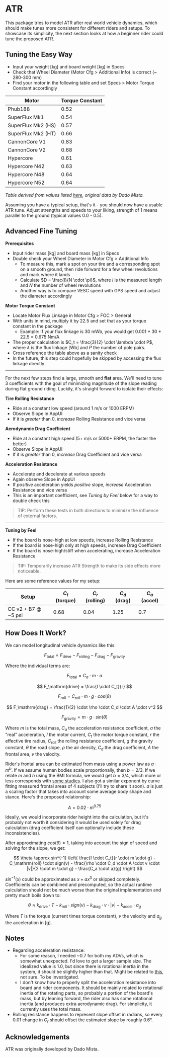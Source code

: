 # ATR

This package tries to model ATR after real world vehicle dynamics, which should make tunes more consistent for different riders and setups. To showcase its simplicity, the next section looks at how a beginner rider could tune the proposed ATR.


## Tuning the Easy Way

- Input your weight [kg] and board weight [kg] in Specs
- Check that Wheel Diameter (Motor Cfg > Additional Info) is correct (~ 280-300 mm)
- Find your motor in the following table and set Specs > Motor Torque Constant accordingly

| Motor | Torque Constant |
| ----- | --------------- |
| Phub188 | 0.52 |
| SuperFlux Mk1 | 0.54 |
| SuperFlux Mk2 (HS) | 0.57 |
| SuperFlux Mk2 (HT) | 0.66 |
| CannonCore V1 | 0.83 |
| CannonCore V2 | 0.68 |
| Hypercore | 0.61 |
| Hypercore N42 | 0.63 |
| Hypercore N48 | 0.64 |
| Hypercore N52 | 0.64 |

*Table derived from values listed [here](https://pev.dev/t/common-motor-foc-ranges-resistance-inductance-flux-linkage/1771), original data by Dado Mista.*

Assuming you have a typical setup, that's it - you should now have a usable ATR tune. Adjust strengths and speeds to your liking, strength of 1 means parallel to the ground (typical values 0.0 - 0.5).


## Advanced Fine Tuning

**Prerequisites**
- Input rider mass [kg] and board mass [kg] in Specs
- Double check your Wheel Diameter in Motor Cfg > Additional Info
    - To measure this, mark a spot on your tire and a corresponding spot on a smooth ground, then ride forward for a few wheel revolutions and mark where it lands
    - Calculate $D = \frac{l}{N \cdot \pi}$, where $l$ is the measured length and *N* the number of wheel revolutions
    - Another way is to compare VESC speed with GPS speed and adjust the diameter accordingly

**Motor Torque Constant**
- Locate Motor Flux Linkage in Motor Cfg > FOC > General
- With units in mind, multiply it by 22.5 and set that as your torque constant in the package
    - Example: If your flux linkage is 30 mWb, you would get 0.001 * 30 * 22.5 = 0.675 Nm/A
- The proper calculation is $C_t = \frac{3}{2} \cdot \lambda \cdot P$, where $\lambda$ is the flux linkage [Wb] and $P$ the number of pole pairs.
- Cross reference the table above as a sanity check
- In the future, this step could hopefully be skipped by accessing the flux linkage directly

---

For the next few steps find a large, smooth and **flat** area. We'll need to tune 3 coefficients with the goal of minimizing magnitude of the slope reading during flat ground riding. Luckily, it's straight forward to isolate their effects:

**Tire Rolling Resistance**
- Ride at a constant low speed (around 1 m/s or 1000 ERPM)
- Observe Slope in AppUI
- If it is *greater* than 0, *increase* Rolling Resistance and vice versa

**Aerodynamic Drag Coefficient**
- Ride at a constant high speed (5+ m/s or 5000+ ERPM, the faster the better)
- Observe Slope in AppUI
- If it is *greater* than 0, *increase* Drag Coefficient and vice versa

**Acceleration Resistance**
- Accelerate and decelerate at various speeds
- Again observe Slope in AppUI
- If *positive* acceleration yields *positive* slope, *increase* Acceleration Resistance and vice versa
- This is an important coefficient, see *Tuning by Feel* below for a way to double check this

> TIP: Perform these tests in both directions to minimize the influence of external factors.

---

**Tuning by Feel**
- If the board is nose-high at low speeds, increase Rolling Resistance
- If the board is nose-high only at high speeds, increase Drag Coefficient
- If the board is nose-high/stiff when accelerating, increase Acceleration Resistance
> TIP: Temporarily increase ATR Strength to make its side effects more noticeable.

Here are some reference values for my setup:

| Setup  | $C_t$ (torque) | $C_r$ (rolling) | $C_d$ (drag) | $C_a$ (accel) |
| ----------- | ----------- | ----------- | ----------- | ----------- |
| CC v2 + B7 @ ~5 psi | 0.68 | 0.04 | 1.25 | 0.7 |


## How Does It Work?

We can model longitudinal vehicle dynamics like this:

$$ F_\mathrm{total} = F_\mathrm{drive} - F_\mathrm{rolling} - F_\mathrm{drag} - F_\mathrm{gravity} $$

Where the individual terms are:

$$ F_\mathrm{total} = C_a \cdot m \cdot a $$

$$ F_\mathrm{drive} = \frac{I \cdot C_t}{r} $$

$$ F_\mathrm{roll} = C_\mathrm{roll} \cdot m \cdot g \cdot cos(\theta) $$

$$ F_\mathrm{drag} = \frac{1}{2} \cdot \rho \cdot C_d \cdot A \cdot v^2 $$

$$ F_\mathrm{gravity} = m \cdot g \cdot sin(\theta) $$

Where $m$ is the total mass, $C_a$ the acceleration resistance coefficient, $a$ the "real" acceleration, $I$ the motor current, $C_t$ the motor torque constant, $r$ the effective tire radius, $C_\mathrm{roll}$ the rolling resistance coefficient, $g$ the gravity constant, $\theta$ the road slope, $\rho$ the air density, $C_d$ the drag coefficient, $A$ the frontal area, $v$ the velocity.

Rider's frontal area can be estimated from mass using a power law as $a \cdot  m ^ b$. If we assume human bodies scale proportionally, then $b = 2/3$. If we relate $m$ and $h$ using the BMI formula, we would get $b = 3/4$, which more or less corresponds with [some studies](https://link.springer.com/article/10.1007/s004210100424). I also got a similar exponent by curve fitting measured frontal areas of 4 subjects (I'll try to share it soon). $a$ is just a scaling factor that takes into account some average body shape and stance. Here's the proposed relationship:

$$ A = 0.02 \cdot m ^ {0.75} $$

Ideally, we would incorporate rider height into the calculation, but it's probably not worth it considering it would be used solely for drag calculation (drag coefficient itself can optionally include these inconsistencies).

After approximating $cos(\theta) \approx 1$, taking into account the sign of speed and solving for the slope, we get:

$$
\theta \approx sin^{-1} \left(
\frac{I \cdot C_t}{r \cdot m \cdot g} - C_\mathrm{roll} \cdot sign(v) - \frac{\rho \cdot C_d \cdot A \cdot v \cdot |v|}{2 \cdot m \cdot g} - \frac{C_a \cdot a}{g}
\right)
$$

$sin^{-1}(x)$ could be approximated as $x + a x^3$ or skipped completely. Coefficients can be combined and precomputed, so the actual runtime calculation should not be much worse than the original implementation and pretty much boils down to:

$$
\theta \approx
k_\mathrm{drive} \cdot T - k_\mathrm{roll} \cdot sign(v) - k_\mathrm{drag} \cdot v \cdot |v| - k_\mathrm{accel} \cdot a_g
$$

<!-- $$
\theta \approx 
\begin{bmatrix} k_\mathrm{drive} & - k_\mathrm{roll} & - k_\mathrm{drag} & - k_\mathrm{accel} \end{bmatrix}
\begin{bmatrix} T \\ sign(v) \\ v \cdot |v| \\ a_g \end{bmatrix}
$$ -->

Where $T$ is the torque (current times torque constant), $v$ the velocity and $a_g$ the acceleration in [g].


## Notes

- Regarding acceleration resistance:
    - For some reason, I needed ~0.7 for both my ADVs, which is somewhat unexpected. I'd love to get a larger sample size. The idealized value is 1.0, but since there is rotational inertia in the system, it should be slightly higher than that. Might be related to [this](https://pev.dev/t/subtracting-boards-angular-velocity-from-erpm-to-improve-atr/1737), not sure. To be investigated.
    - I don't know how to properly split the acceleration resistance into board and rider components. It should be mainly related to rotational inertia of the rotating parts, so probably a portion of the board's mass, but by leaning forward, the rider also has some rotational inertia (and produces extra aerodynamic drag). For simplicity, it currently uses the total mass.
- Rolling resistance happens to represent slope offset in radians, so every 0.01 change in $C_r$ should offset the estimated slope by roughly 0.6°.


## Acknowledgements

ATR was originally developed by Dado Mista.
